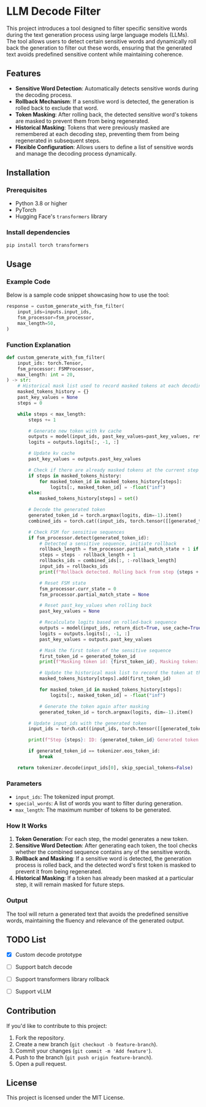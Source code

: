 # LLM Decode Filter

This project introduces a tool designed to filter specific sensitive words during the text generation process using large language models (LLMs). The tool allows users to detect certain sensitive words and dynamically roll back the generation to filter out these words, ensuring that the generated text avoids predefined sensitive content while maintaining coherence.

## Features

- **Sensitive Word Detection**: Automatically detects sensitive words during the decoding process.
- **Rollback Mechanism**: If a sensitive word is detected, the generation is rolled back to exclude that word.
- **Token Masking**: After rolling back, the detected sensitive word's tokens are masked to prevent them from being regenerated.
- **Historical Masking**: Tokens that were previously masked are remembered at each decoding step, preventing them from being regenerated in subsequent steps.
- **Flexible Configuration**: Allows users to define a list of sensitive words and manage the decoding process dynamically.

## Installation

### Prerequisites

- Python 3.8 or higher
- PyTorch
- Hugging Face's `transformers` library

### Install dependencies

```bash
pip install torch transformers
```

## Usage

### Example Code

Below is a sample code snippet showcasing how to use the tool:

```python
response = custom_generate_with_fsm_filter(
    input_ids=inputs.input_ids,
    fsm_processor=fsm_processor,
    max_length=50,
)
```


### Function Explanation

```python
def custom_generate_with_fsm_filter(
    input_ids: torch.Tensor,
    fsm_processor: FSMProcessor,
    max_length: int = 20,
) -> str:
    # Historical mask list used to record masked tokens at each decoding step
    masked_tokens_history = {}
    past_key_values = None
    steps = 0

    while steps < max_length:
        steps += 1

        # Generate new token with kv cache
        outputs = model(input_ids, past_key_values=past_key_values, return_dict=True, use_cache=True)
        logits = outputs.logits[:, -1, :]

        # Update kv cache
        past_key_values = outputs.past_key_values

        # Check if there are already masked tokens at the current step
        if steps in masked_tokens_history:
            for masked_token_id in masked_tokens_history[steps]:
                logits[:, masked_token_id] = -float("inf")
        else:
            masked_tokens_history[steps] = set()

        # Decode the generated token
        generated_token_id = torch.argmax(logits, dim=-1).item()
        combined_ids = torch.cat((input_ids, torch.tensor([[generated_token_id]], device=input_ids.device)), dim=-1)

        # Check FSM for sensitive sequences
        if fsm_processor.detect(generated_token_id):
            # Detected a sensitive sequence, initiate rollback
            rollback_length = fsm_processor.partial_match_state + 1 if fsm_processor.partial_match_state is not None else 1
            steps = steps - rollback_length + 1
            rollbacks_ids = combined_ids[:, :-rollback_length]
            input_ids = rollbacks_ids
            print(f"Rollback detected. Rolling back from step {steps + rollback_length} to step {steps}")

            # Reset FSM state
            fsm_processor.curr_state = 0
            fsm_processor.partial_match_state = None

            # Reset past_key_values when rolling back
            past_key_values = None

            # Recalculate logits based on rolled-back sequence
            outputs = model(input_ids, return_dict=True, use_cache=True)
            logits = outputs.logits[:, -1, :]
            past_key_values = outputs.past_key_values

            # Mask the first token of the sensitive sequence
            first_token_id = generated_token_id
            print(f"Masking token id: {first_token_id}, Masking token: {tokenizer.decode(first_token_id)}")

            # Update the historical mask list to record the token at this step
            masked_tokens_history[steps].add(first_token_id)

            for masked_token_id in masked_tokens_history[steps]:
                logits[:, masked_token_id] = -float("inf")

            # Generate the token again after masking
            generated_token_id = torch.argmax(logits, dim=-1).item()

        # Update input_ids with the generated token
        input_ids = torch.cat((input_ids, torch.tensor([[generated_token_id]], device=input_ids.device)), dim=1)

        print(f"Step {steps}: ID: {generated_token_id} Generated token: {tokenizer.decode(generated_token_id)}")

        if generated_token_id == tokenizer.eos_token_id:
            break

    return tokenizer.decode(input_ids[0], skip_special_tokens=False)
```

### Parameters

- `input_ids`: The tokenized input prompt.
- `special_words`: A list of words you want to filter during generation.
- `max_length`: The maximum number of tokens to be generated.

### How It Works
1. **Token Generation**: For each step, the model generates a new token.
2. **Sensitive Word Detection**: After generating each token, the tool checks whether the combined sequence contains any of the sensitive words.
3. **Rollback and Masking**: If a sensitive word is detected, the generation process is rolled back, and the detected word's first token is masked to prevent it from being regenerated.
4. **Historical Masking**: If a token has already been masked at a particular step, it will remain masked for future steps.

### Output

The tool will return a generated text that avoids the predefined sensitive words, maintaining the fluency and relevance of the generated output.


## TODO List
- [X] Custom decode prototype
- [ ] Support batch decode
- [ ] Support transformers library rollback
- [ ] Support vLLM


## Contribution

If you'd like to contribute to this project:
1. Fork the repository.
2. Create a new branch (`git checkout -b feature-branch`).
3. Commit your changes (`git commit -m 'Add feature'`).
4. Push to the branch (`git push origin feature-branch`).
5. Open a pull request.

## License

This project is licensed under the MIT License.

